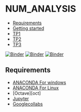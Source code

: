 # NUM_ANALYSIS

<!-- START doctoc generated TOC please keep comment here to allow auto update -->
<!-- DON'T EDIT THIS SECTION, INSTEAD RE-RUN doctoc TO UPDATE -->


- [Requirements](#requirements)
- [Getting started](#getting-started)
- [TP1][TP1]
- [TP2][TP2]
- [TP3][TP3]

[![Binder](https://mybinder.org/badge_logo.svg)](https://mybinder.org/v2/gh/ichrakbensaad1/NUM_ANALYSIS/master?labpath=TP-2%20(3).ipynb)
[![Binder](https://mybinder.org/badge_logo.svg)](https://mybinder.org/v2/gh/ichrakbensaad1/NUM_ANALYSIS/master?labpath=Tp1%20.ipynb)
[![Binder](https://mybinder.org/badge_logo.svg)](https://mybinder.org/v2/gh/ichrakbensaad1/NUM_ANALYSIS/master?labpath=TP3.ipynb)
<!-- END doctoc generated TOC please keep comment here to allow auto update -->

## Requirements

* [ANACONDA For windows][ANACONDA] 
* [ANACONDA For Linux][ANACONDA]
* [Octave][oct]
* [Jupyter][Jup]
* [Googlecollabs][clb]




[ANACONDA]: https://www.anaconda.com/products/individual
[Jup]: https://jupyter.org/

[TP1]: https://github.com/ichrakbensaad1/NUM_ANALYSIS/blob/master/Tp1.ipynb
[TP2]: https://github.com/ichrakbensaad1/NUM_ANALYSIS/blob/master/TP-2(3).ipynb
[TP3]: https://github.com/ichrakbensaad1/NUM_ANALYSIS/blob/master/

[cdi]: https://learn.datacamp.com/courses/writing-efficient-python-code
[lcp]: https://learn.datacamp.com/courses/object-oriented-programming-in-python
[fun]: https://learn.datacamp.com/courses/writing-functions-in-python
[clb]:https://colab.research.google.com/notebooks/intro.ipynb

